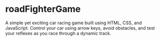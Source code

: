 # roadFighterGame
A simple yet exciting car racing game built using HTML, CSS, and JavaScript. Control your car using arrow keys, avoid obstacles, and test your reflexes as you race through a dynamic track.
